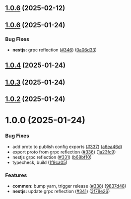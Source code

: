 

## [1.0.6](https://github.com/atls/nestjs/compare/@atls/nestjs-grpc-reflection@1.0.6...@atls/nestjs-grpc-reflection@1.0.6) (2025-02-12)






## [1.0.6](https://github.com/atls/nestjs/compare/@atls/nestjs-grpc-reflection@1.0.4...@atls/nestjs-grpc-reflection@1.0.6) (2025-01-24)


### Bug Fixes


* **nestjs:** grpc reflection ([#346](https://github.com/atls/nestjs/issues/346)) ([0a06d33](https://github.com/atls/nestjs/commit/0a06d3339b932207db6176683d8eea80e4f781df))





## [1.0.4](https://github.com/atls/nestjs/compare/@atls/nestjs-grpc-reflection@1.0.3...@atls/nestjs-grpc-reflection@1.0.4) (2025-01-24)






## [1.0.3](https://github.com/atls/nestjs/compare/@atls/nestjs-grpc-reflection@1.0.2...@atls/nestjs-grpc-reflection@1.0.3) (2025-01-24)






## [1.0.2](https://github.com/atls/nestjs/compare/@atls/nestjs-grpc-reflection@1.0.0...@atls/nestjs-grpc-reflection@1.0.2) (2025-01-24)






# 1.0.0 (2025-01-24)


### Bug Fixes


* add proto to publish config exports ([#337](https://github.com/atls/nestjs/issues/337)) ([a6ea46d](https://github.com/atls/nestjs/commit/a6ea46d9fff351a4bb19a230a428a76f709b8506))
* export proto from grpc reflection ([#336](https://github.com/atls/nestjs/issues/336)) ([1a23fc9](https://github.com/atls/nestjs/commit/1a23fc952483056f248cc983283bb5e320bd92a2))
* nestjs grpc reflection ([#331](https://github.com/atls/nestjs/issues/331)) ([b68bf10](https://github.com/atls/nestjs/commit/b68bf1003d51d575707d4341896ba3b0b7e18b4b))
* typecheck, build ([1f9ca05](https://github.com/atls/nestjs/commit/1f9ca0533705c5977ccbfd152a59f545d3f01f1c))

### Features


* **common:** bump yarn, trigger release ([#338](https://github.com/atls/nestjs/issues/338)) ([9837d48](https://github.com/atls/nestjs/commit/9837d482f75928a3ac132d0306ab6de04d8a04b9))
* **nestjs:** update grpc reflection ([#341](https://github.com/atls/nestjs/issues/341)) ([3f78e26](https://github.com/atls/nestjs/commit/3f78e26340b9ba64eab425160e8cea7ba83a3538))


